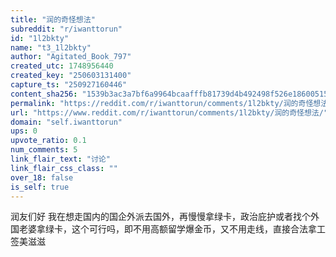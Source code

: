 ```yaml
---
title: "润的奇怪想法"
subreddit: "r/iwanttorun"
id: "1l2bkty"
name: "t3_1l2bkty"
author: "Agitated_Book_797"
created_utc: 1748956440
created_key: "250603131400"
capture_ts: "250927160446"
content_sha256: "1539b3ac3a7bf6a9964bcaafffb81739d4b492498f526e186005157dd432f1da"
permalink: "https://reddit.com/r/iwanttorun/comments/1l2bkty/润的奇怪想法/"
url: "https://www.reddit.com/r/iwanttorun/comments/1l2bkty/润的奇怪想法/"
domain: "self.iwanttorun"
ups: 0
upvote_ratio: 0.1
num_comments: 5
link_flair_text: "讨论"
link_flair_css_class: ""
over_18: false
is_self: true
---
```


润友们好
我在想走国内的国企外派去国外，再慢慢拿绿卡，政治庇护或者找个外国老婆拿绿卡，这个可行吗，即不用高额留学爆金币，又不用走线，直接合法拿工签美滋滋
